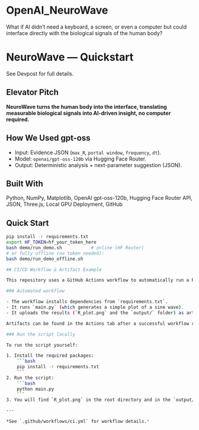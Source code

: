 # OpenAI_NeuroWave
What if AI didn’t need a keyboard, a screen, or even a computer but could interface directly with the biological signals of the human body?
# NeuroWave — Quickstart

See Devpost for full details.

## Elevator Pitch
**NeuroWave turns the human body into the interface, translating measurable biological signals into AI-driven insight, no computer required.**

## How We Used gpt-oss
- Input: Evidence JSON (`max_R`, `portal window`, `frequency`, `dt`).
- Model: `openai/gpt-oss-120b` via Hugging Face Router.
- Output: Deterministic analysis + next-parameter suggestion (JSON).

## Built With
Python, NumPy, Matplotlib, OpenAI gpt-oss-120b, Hugging Face Router API, JSON, Three.js, Local GPU Deployment, GitHub

## Quick Start
```bash
pip install -r requirements.txt
export HF_TOKEN=hf_your_token_here
bash demo/run_demo.sh           # online (HF Router)
# or fully offline (no token needed):
bash demo/run_demo_offline.sh

## CI/CD Workflow & Artifact Example

This repository uses a GitHub Actions workflow to automatically run a Python script and upload artifacts (such as plots) for every push or pull request to the `main` branch.

### Automated workflow

- The workflow installs dependencies from `requirements.txt`.
- It runs `main.py` (which generates a simple plot of a sine wave).
- It uploads the results (`R_plot.png` and the `output/` folder) as artifacts with every build.

Artifacts can be found in the Actions tab after a successful workflow run.

### Run the script locally

To run the script yourself:

1. Install the required packages:
    ```bash
    pip install -r requirements.txt
    ```
2. Run the script:
    ```bash
    python main.py
    ```
3. You will find `R_plot.png` in the root directory and in the `output/` folder.

---

*See `.github/workflows/ci.yml` for workflow details.*
